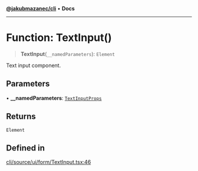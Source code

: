 [**@jakubmazanec/cli**](../README.md) • **Docs**

---

# Function: TextInput()

> **TextInput**(`__namedParameters`): `Element`

Text input component.

## Parameters

• **\_\_namedParameters**: [`TextInputProps`](../type-aliases/TextInputProps.md)

## Returns

`Element`

## Defined in

[cli/source/ui/form/TextInput.tsx:46](https://github.com/jakubmazanec/tools/blob/e8e1a063ee4a3ba5413ab6c19f760853c220a8ce/packages/cli/source/ui/form/TextInput.tsx#L46)
